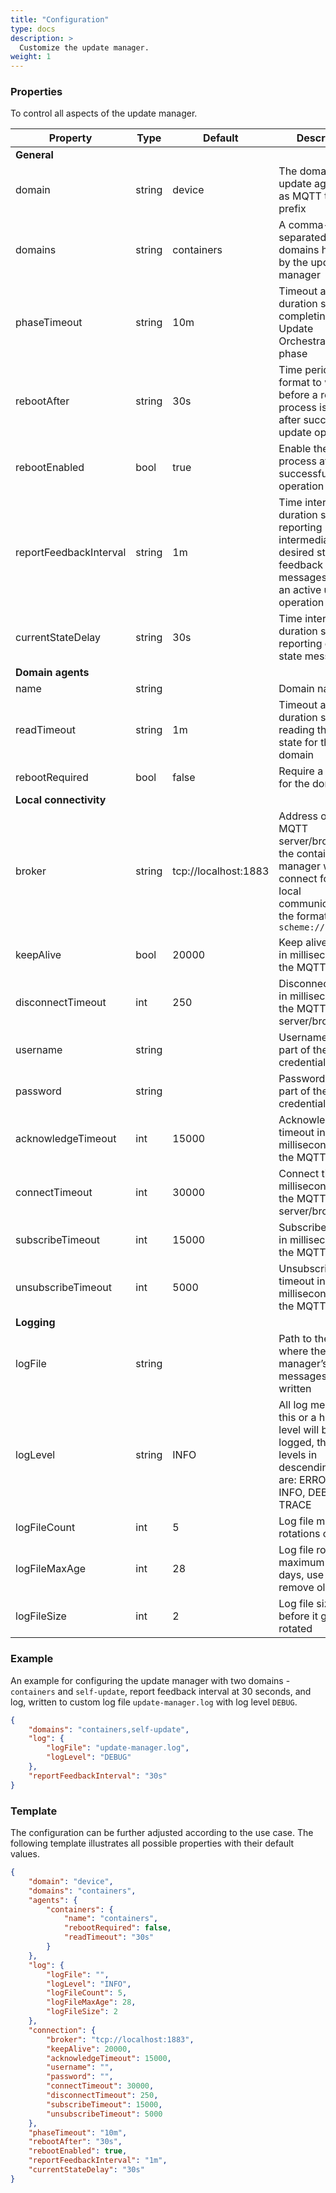 ```yaml
---
title: "Configuration"
type: docs
description: >
  Customize the update manager.
weight: 1
---
```


### Properties

To control all aspects of the update manager.

| Property | Type | Default | Description |
| - | - | - | - |
| **General** | | | |
| domain | string | device | The domain of this update agent, used as MQTT topic prefix |
| domains | string | containers| A comma-separated list of domains handled by the update manager |
| phaseTimeout | string | 10m | Timeout as duration string for completing an Update Orchestration phase |
| rebootAfter | string | 30s | Time period in cron format to wait before a reboot process is initiated after successful update operation |
| rebootEnabled | bool | true | Enable the reboot process after successful update operation |
| reportFeedbackInterval | string | 1m | Time interval as duration string for reporting intermediate desired state feedback messages during an active update operation |
| currentStateDelay | string | 30s | Time interval as duration string for reporting current state messages |
| **Domain agents** | | | |
| name | string | | Domain name |
| readTimeout | string | 1m | Timeout as duration string for reading the current state for the domain |
| rebootRequired | bool | false | Require a reboot for the domain |
| **Local connectivity** | | | |
| broker | string | tcp://localhost:1883 | Address of the MQTT server/broker that the container manager will connect for the local communication, the format is: `scheme://host:port` |
| keepAlive | bool | 20000 | Keep alive duration in milliseconds for the MQTT requests |
| disconnectTimeout | int | 250 | Disconnect timeout in milliseconds for the MQTT server/broker |
| username | string | | Username that is a part of the credentials |
| password | string | | Password that is a part of the credentials |
| acknowledgeTimeout | int | 15000 | Acknowledge timeout in milliseconds for the MQTT requests |
| connectTimeout | int | 30000 | Connect timeout in milliseconds for the MQTT server/broker |
| subscribeTimeout | int | 15000 | Subscribe timeout in milliseconds for the MQTT requests |
| unsubscribeTimeout | int | 5000 | Unsubscribe timeout in milliseconds for the MQTT requests |
| **Logging** | | | |
| logFile | string | | Path to the file where the update manager’s log messages are written |
| logLevel | string | INFO | All log messages at this or a higher level will be logged, the log levels in descending order are: ERROR, WARN, INFO, DEBUG and TRACE |
| logFileCount | int | 5 | Log file maximum rotations count |
| logFileMaxAge | int | 28 | Log file rotations maximum age in days, use 0 to not remove old log files |
| logFileSize | int | 2 | Log file size in MB before it gets rotated |

### Example

An example for configuring the update manager with two domains - `containers` and `self-update`, report feedback interval at 30 seconds, and log, written to custom log file `update-manager.log` with
log level `DEBUG`.

```json
{
	"domains": "containers,self-update",
	"log": {
		"logFile": "update-manager.log",
		"logLevel": "DEBUG"
	},
	"reportFeedbackInterval": "30s"
}
```

### Template

The configuration can be further adjusted according to the use case.
The following template illustrates all possible properties with their default values.

```json
{
	"domain": "device",
	"domains": "containers",
	"agents": {
		"containers": {
			"name": "containers",
			"rebootRequired": false,
			"readTimeout": "30s"
		}
	},
	"log": {
		"logFile": "",
		"logLevel": "INFO",
		"logFileCount": 5,
		"logFileMaxAge": 28,
		"logFileSize": 2
	},
	"connection": {
		"broker": "tcp://localhost:1883",
		"keepAlive": 20000,
		"acknowledgeTimeout": 15000,
		"username": "",
		"password": "",
		"connectTimeout": 30000,
		"disconnectTimeout": 250,
		"subscribeTimeout": 15000,
		"unsubscribeTimeout": 5000
	},
	"phaseTimeout": "10m",
	"rebootAfter": "30s",
	"rebootEnabled": true,
	"reportFeedbackInterval": "1m",
	"currentStateDelay": "30s"
}
```
